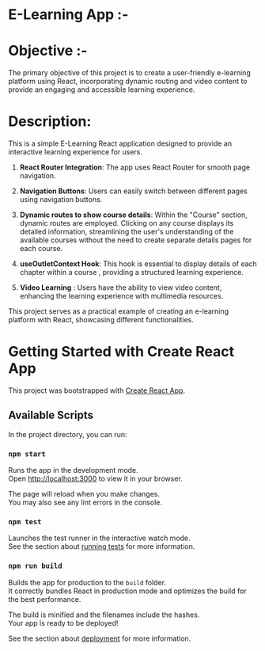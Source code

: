 # E-Learning App :-
# Objective :-
The primary objective of this project is to create a user-friendly e-learning platform using React, incorporating dynamic routing and video content to provide an engaging and accessible learning experience.

# Description:
This is a simple E-Learning React application designed to provide an interactive learning experience for users. 

1. **React Router Integration**: The app uses React Router for smooth page navigation.

2. **Navigation Buttons**: Users can easily switch between different pages using navigation buttons.

3. **Dynamic routes to show course details**: Within the "Course" section, dynamic routes are employed. Clicking on any course displays its detailed information, streamlining the user's understanding of the available courses without the need to create separate details pages for each course.

4. **useOutletContext Hook**: This hook is essential to display details of each chapter within a course , providing a structured learning experience.

5. **Video Learning** : Users have the ability to view video content, enhancing the learning experience with multimedia resources.

This project serves as a practical example of creating an e-learning platform with React, showcasing different functionalities.

# Getting Started with Create React App

This project was bootstrapped with [Create React App](https://github.com/facebook/create-react-app).

## Available Scripts

In the project directory, you can run:

### `npm start`

Runs the app in the development mode.\
Open [http://localhost:3000](http://localhost:3000) to view it in your browser.

The page will reload when you make changes.\
You may also see any lint errors in the console.

### `npm test`

Launches the test runner in the interactive watch mode.\
See the section about [running tests](https://facebook.github.io/create-react-app/docs/running-tests) for more information.

### `npm run build`

Builds the app for production to the `build` folder.\
It correctly bundles React in production mode and optimizes the build for the best performance.

The build is minified and the filenames include the hashes.\
Your app is ready to be deployed!

See the section about [deployment](https://facebook.github.io/create-react-app/docs/deployment) for more information.


